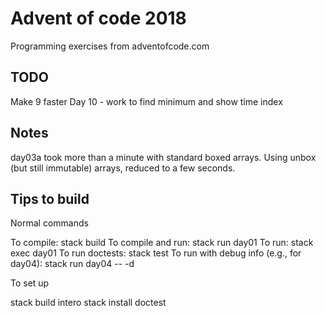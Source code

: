 # Advent of code 2018

Programming exercises from adventofcode.com

## TODO

Make 9 faster
Day 10 - work to find minimum and show time index

## Notes

day03a took more than a minute with standard boxed arrays. Using unbox (but still immutable) arrays,
reduced to a few seconds.

## Tips to build

Normal commands

To compile: stack build
To compile and run: stack run day01
To run: stack exec day01
To run doctests: stack test
To run with debug info (e.g., for day04): stack run day04 -- -d

To set up

stack build intero
stack install doctest
